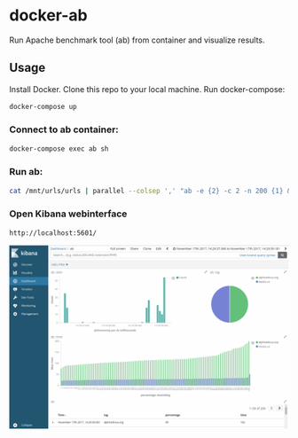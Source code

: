 # docker-ab

Run Apache benchmark tool (ab) from container and visualize results.

## Usage
Install Docker. Clone this repo to your local machine. Run docker-compose: 
```bash
docker-compose up
```

### Connect to ab container:
```bash
docker-compose exec ab sh
```

### Run ab:
```bash
cat /mnt/urls/urls | parallel --colsep ',' "ab -e {2} -c 2 -n 200 {1} && cat {2} | tail -n 100 | sed 's/^/{2},/' >> /tmp/ab.csv"
```

### Open Kibana webinterface
```bash
http://localhost:5601/
```

![ab](ab.png?raw=true)
